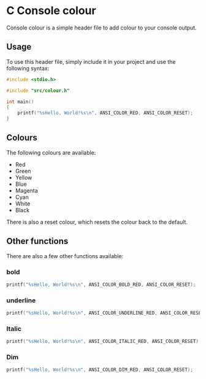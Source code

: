 # C Console colour 
Console colour is a simple header file to add colour to your console output.

## Usage
To use this header file, simply include it in your project and use the following syntax:
```c
#include <stdio.h>

#include "src/colour.h"

int main()
{
    printf("%sHello, World!%s\n", ANSI_COLOR_RED, ANSI_COLOR_RESET);
}
```

## Colours
The following colours are available:
- Red
- Green
- Yellow
- Blue
- Magenta
- Cyan
- White
- Black

There is also a reset colour, which resets the colour back to the default.

## Other functions
There are also a few other functions available:

### bold
```c
printf("%sHello, World!%s\n", ANSI_COLOR_BOLD_RED, ANSI_COLOR_RESET);
```

### underline
```c
printf("%sHello, World!%s\n", ANSI_COLOR_UNDERLINE_RED, ANSI_COLOR_RESET);
```

### Italic
```c
printf("%sHello, World!%s\n", ANSI_COLOR_ITALIC_RED, ANSI_COLOR_RESET);
```

### Dim
```c
printf("%sHello, World!%s\n", ANSI_COLOR_DIM_RED, ANSI_COLOR_RESET);
```